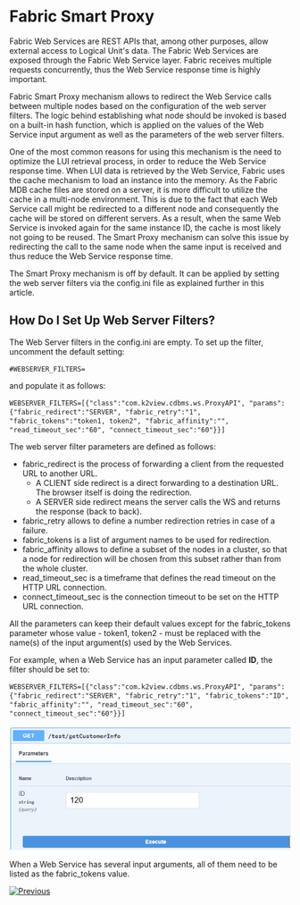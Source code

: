 # Fabric Smart Proxy

Fabric Web Services are REST APIs that, among other purposes, allow external access to Logical Unit's data. The Fabric Web Services are exposed through the Fabric Web Service layer. Fabric receives multiple requests concurrently, thus the Web Service response time is highly important. 

Fabric Smart Proxy mechanism allows to redirect the Web Service calls between multiple nodes based on the configuration of the web server filters. The logic behind establishing what node should be invoked is based on a built-in hash function, which is applied on the values of the Web Service input argument as well as the parameters of the web server filters. 

One of the most common reasons for using this mechanism is the need to optimize the LUI retrieval process, in order to reduce the Web Service response time. 
When LUI data is retrieved by the Web Service, Fabric uses the cache mechanism to load an instance into the memory. As the Fabric MDB cache files are stored on a server, it is more difficult to utilize the cache in a multi-node environment. This is due to the fact that each Web Service call might be redirected to a different node and consequently the cache will be stored on different servers. As a result, when the same Web Service is invoked again for the same instance ID, the cache is most likely not going to be reused. The Smart Proxy mechanism can solve this issue by redirecting the call to the same node when the same input is received and thus reduce the Web Service response time.

The Smart Proxy mechanism is off by default. It can be applied by setting the web server filters via the config.ini file as explained further in this article.

## How Do I Set Up Web Server Filters?

The Web Server filters in the config.ini are empty. To set up the filter, uncomment the default setting:

~~~
#WEBSERVER_FILTERS=
~~~

and populate it as follows:

~~~
WEBSERVER_FILTERS=[{"class":"com.k2view.cdbms.ws.ProxyAPI", "params":{"fabric_redirect":"SERVER", "fabric_retry":"1", "fabric_tokens":"token1, token2", "fabric_affinity":"", "read_timeout_sec":"60", "connect_timeout_sec":"60"}}]
~~~

The web server filter parameters are defined as follows:

* fabric_redirect is the process of forwarding a client from the requested URL to another URL. 
  * A CLIENT side redirect is a direct forwarding to a destination URL. The browser itself is doing the redirection. 
  * A SERVER side redirect means the server calls the WS and returns the response (back to back).
* fabric_retry allows to define a number redirection retries in case of a failure.
* fabric_tokens is a list of argument names to be used for redirection.
* fabric_affinity allows to define a subset of the nodes in a cluster, so that a node for redirection will be chosen from this subset rather than from the whole cluster.
* read_timeout_sec is a timeframe that defines the read timeout on the HTTP URL connection.
* connect_timeout_sec is the connection timeout to be set on the HTTP URL connection.

All the parameters can keep their default values except for the fabric_tokens parameter whose value - token1, token2 - must be replaced with the name(s) of the input argument(s) used by the Web Services. 

For example, when a Web Service has an input parameter called **ID**, the filter should be set to:

~~~
WEBSERVER_FILTERS=[{"class":"com.k2view.cdbms.ws.ProxyAPI", "params":{"fabric_redirect":"SERVER", "fabric_retry":"1", "fabric_tokens":"ID", "fabric_affinity":"", "read_timeout_sec":"60", "connect_timeout_sec":"60"}}]
~~~

<img src="images/web-service-proxy.png" style="zoom:80%;" />

When a Web Service has several input arguments, all of them need to be listed as the fabric_tokens value.



[![Previous](/articles/images/Previous.png)](/articles/15_web_services_and_graphit/16_rest_api_additions.md)
